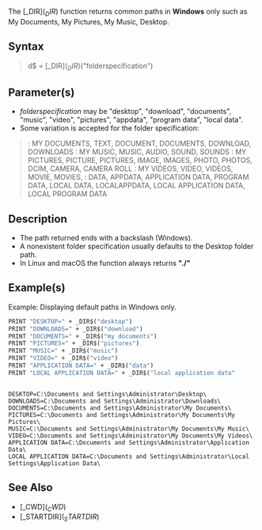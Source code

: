 The [_DIR$](_DIR$) function returns common paths in **Windows** only such as My Documents, My Pictures, My Music, Desktop.


## Syntax

>  d$ = [_DIR$](_DIR$)("folderspecification")


## Parameter(s)

* *folderspecification* may be "desktop", "download", "documents", "music", "video", "pictures", "appdata", "program data", "local data".
* Some variation is accepted for the folder specification:
> : MY DOCUMENTS, TEXT, DOCUMENT, DOCUMENTS, DOWNLOAD, DOWNLOADS
> : MY MUSIC, MUSIC, AUDIO, SOUND, SOUNDS
> : MY PICTURES, PICTURE, PICTURES, IMAGE, IMAGES, PHOTO, PHOTOS, DCIM, CAMERA, CAMERA ROLL
> : MY VIDEOS, VIDEO, VIDEOS, MOVIE, MOVIES,
> : DATA, APPDATA, APPLICATION DATA, PROGRAM DATA, LOCAL DATA, LOCALAPPDATA, LOCAL APPLICATION DATA, LOCAL PROGRAM DATA


## Description

* The path returned ends with a backslash (Windows).
* A nonexistent folder specification usually defaults to the Desktop folder path.
* In Linux and macOS the function always returns **"./"**


## Example(s)

Example: Displaying default paths in Windows only.

```vb
PRINT "DESKTOP=" + _DIR$("desktop")
PRINT "DOWNLOADS=" + _DIR$("download")
PRINT "DOCUMENTS=" + _DIR$("my documents")
PRINT "PICTURES=" + _DIR$("pictures")
PRINT "MUSIC=" + _DIR$("music")
PRINT "VIDEO=" + _DIR$("video")
PRINT "APPLICATION DATA=" + _DIR$("data")
PRINT "LOCAL APPLICATION DATA=" + _DIR$("local application data"

```

```text

DESKTOP=C:\Documents and Settings\Administrator\Desktop\
DOWNLOADS=C:\Documents and Settings\Administrator\Downloads\
DOCUMENTS=C:\Documents and Settings\Administrator\My Documents\
PICTURES=C:\Documents and Settings\Administrator\My Documents\My Pictures\
MUSIC=C:\Documents and Settings\Administrator\My Documents\My Music\
VIDEO=C:\Documents and Settings\Administrator\My Documents\My Videos\
APPLICATION DATA=C:\Documents and Settings\Administrator\Application Data\
LOCAL APPLICATION DATA=C:\Documents and Settings\Administrator\Local Settings\Application Data\ 

```



## See Also

* [_CWD$](_CWD$)
* [_STARTDIR$](_STARTDIR$)
 



